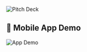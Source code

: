 ![Pitch Deck](https://github.com/ebtesam25/redisafe/blob/main/redispitchdeck.png?raw=true)
## 📱 Mobile App Demo
![App Demo](https://github.com/ebtesam25/redisafe/blob/main/redisafeapp.gif?raw=true)
